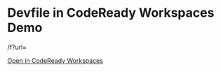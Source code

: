 # Devfile in CodeReady Workspaces Demo

<link-to-codeready-workspaces>/f?url=<link-to-your-devfile>

[Open in CodeReady Workspaces](http://codeready-codeready.apps.cluster-93b4.93b4.example.opentlc.com/f?url=https://raw.githubusercontent.com/mostmark/quarkus-che/master/hello-quarkus.yaml)
